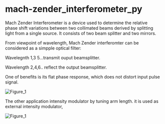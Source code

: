 # mach-zender_interferometer_py

Mach Zender Interferometer is a device used to determine the relative phase shift variations between two collimated beams derived by splitting light from a single source. It consists of two beam splitter and two mirrors.

From viewpoint of wavelength, Mach Zender interferomter can be considered as a simpple optical filter:

Wavelegnth 1,3 5...transmit ouput beamsplitter.

Wavelength 2,4,6.. reflect the output beamsplitter.

One of benefits is its flat phase response, which does not distort input pulse signal.

![Figure_1](https://user-images.githubusercontent.com/30459885/189006751-49e320be-01f9-47a8-a14a-0e2835a4f676.png)

The other application intensity modulator by tuning arm length. it is used as external intensity modulator,

![Figure_1](https://user-images.githubusercontent.com/30459885/192955783-c60ed208-33bc-4d89-ac04-d600198ea474.png)


